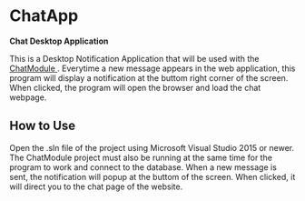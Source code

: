 # ChatApp
<b> Chat Desktop Application </b>

This is a Desktop Notification Application that will be used with the <a href="https://github.com/jahdielvillosa/ChatModule" > ChatModule </a>. Everytime a new message appears in the web application, this program will display a notification at the buttom right corner of the screen. 
When clicked, the program will open the browser and load the chat webpage. 

<h2> How to Use </h2>
  Open the .sln file of the project using Microsoft Visual Studio 2015 or newer. The ChatModule project must also be running at the same time for the program to work and connect to the database. 
  When a new message is sent, the notification will popup at the buttom of the screen. When clicked, it will direct you to the chat page of the website.
